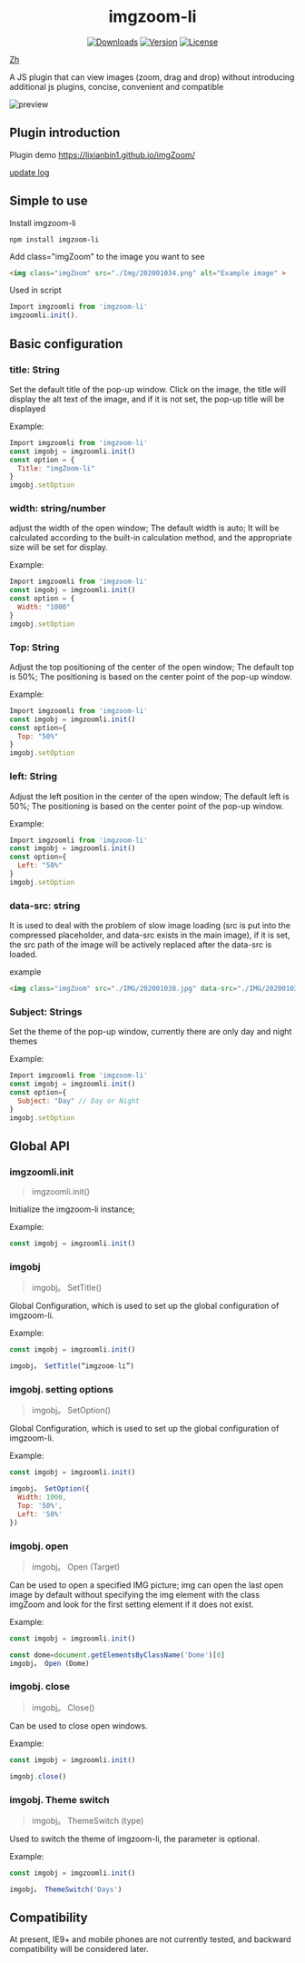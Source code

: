 <h1 align="center">imgzoom-li</h1>

<p align="center">
  <a href="https://npmcharts.com/compare/imgzoom-li?minimal=true"><img src="https://img.shields.io/npm/dm/imgzoom-li.svg?sanitize=true" alt="Downloads"></a>
  <a href="https://www.npmjs.com/package/imgzoom-li"><img src="https://img.shields.io/npm/v/imgzoom-li.svg?sanitize=true" alt="Version"></a>
  <a href="https://www.npmjs.com/package/imgzoom-li"><img src="https://img.shields.io/npm/l/imgzoom-li.svg?sanitize=true" alt="License"></a>
</p>

[Zh](./README.md) 

A JS plugin that can view images (zoom, drag and drop) without introducing additional js plugins, concise, convenient and compatible

<img style="vertical-align: top;" src="https://lixianbin1.github.io/imgZoom/images/e0f860ed4c2e2a9902ae89d59218b195.jpg" alt="preview" >

## Plugin introduction

Plugin demo https://lixianbin1.github.io/imgZoom/

[update log](./log/README.md)

## Simple to use

Install imgzoom-li

```
npm install imgzoom-li
```

Add class="imgZoom" to the image you want to see
```html
<img class="imgZoom" src="./Img/202001034.png" alt="Example image" >
```

Used in script
```js
Import imgzoomli from 'imgzoom-li'
imgzoomli.init().
```

## Basic configuration

### title: String

Set the default title of the pop-up window. Click on the image, the title will display the alt text of the image, and if it is not set, the pop-up title will be displayed

Example:
```js
Import imgzoomli from 'imgzoom-li'
const imgobj = imgzoomli.init()
const option = {
  Title: "imgZoom-li"
}
imgobj.setOption
```

### width: string/number

adjust the width of the open window; The default width is auto; It will be calculated according to the built-in calculation method, and the appropriate size will be set for display.

Example:
```js
Import imgzoomli from 'imgzoom-li'
const imgobj = imgzoomli.init()
const option = {
  Width: "1000"
}
imgobj.setOption
```

### Top: String

Adjust the top positioning of the center of the open window; The default top is 50%; The positioning is based on the center point of the pop-up window.

Example:
```js
Import imgzoomli from 'imgzoom-li'
const imgobj = imgzoomli.init()
const option={
  Top: "50%"
}
imgobj.setOption
```

### left: String

Adjust the left position in the center of the open window; The default left is 50%; The positioning is based on the center point of the pop-up window.

Example:
```js
Import imgzoomli from 'imgzoom-li'
const imgobj = imgzoomli.init()
const option={
  Left: "50%"
}
imgobj.setOption
```

### data-src: string

It is used to deal with the problem of slow image loading (src is put into the compressed placeholder, and data-src exists in the main image), if it is set, the src path of the image will be actively replaced after the data-src is loaded.

example
```html
<img class="imgZoom" src="./IMG/202001038.jpg" data-src="./IMG/202001033.jpg" alt="Image 2" >
```

### Subject: Strings

Set the theme of the pop-up window, currently there are only day and night themes

Example:
```js
Import imgzoomli from 'imgzoom-li'
const imgobj = imgzoomli.init()
const option={
  Subject: "Day" // Day or Night
}
imgobj.setOption
```

## Global API

### imgzoomli.init

>imgzoomli.init()

Initialize the imgzoom-li instance;

Example:
```js
const imgobj = imgzoomli.init()
```

### imgobj

>imgobj。 SetTitle()

Global Configuration, which is used to set up the global configuration of imgzoom-li.

Example:
```js
const imgobj = imgzoomli.init()

imgobj。 SetTitle(“imgzoom-li”)
```

### imgobj. setting options

>imgobj。 SetOption()

Global Configuration, which is used to set up the global configuration of imgzoom-li.

Example:
```js
const imgobj = imgzoomli.init()

imgobj。 SetOption({
  Width: 1000,
  Top: '50%',
  Left: '50%'
})
```

### imgobj. open

>imgobj。 Open (Target)

Can be used to open a specified IMG picture; img can open the last open image by default without specifying the img element with the class imgZoom and look for the first setting element if it does not exist.

Example:
```js
const imgobj = imgzoomli.init()

const dome=document.getElementsByClassName('Dome')[0]
imgobj。 Open (Dome)
```

### imgobj. close

>imgobj。 Close()

Can be used to close open windows.

Example:
```js
const imgobj = imgzoomli.init()

imgobj.close()
```

### imgobj. Theme switch

>imgobj。 ThemeSwitch (type)

Used to switch the theme of imgzoom-li, the parameter is optional.

Example:
```js
const imgobj = imgzoomli.init()

imgobj。 ThemeSwitch('Days')
```

## Compatibility

At present, IE9+ and mobile phones are not currently tested, and backward compatibility will be considered later.
